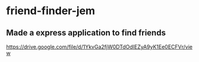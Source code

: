 # friend-finder-jem

## Made a express application to find friends

https://drive.google.com/file/d/1YkvGa2fjW0DTdOdIEZyA9yK1Ee0ECFVr/view

